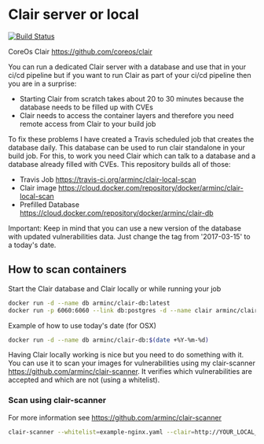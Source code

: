 # Clair server or local

[![Build Status](https://travis-ci.org/arminc/clair-local-scan.svg?branch=master)](https://travis-ci.org/arminc/clair-local-scan)

CoreOs Clair <https://github.com/coreos/clair>

You can run a dedicated Clair server with a database and use that in your ci/cd pipeline but if you want to run Clair as part of your ci/cd pipeline then you are in a surprise:

* Starting Clair from scratch takes about 20 to 30 minutes because the database needs to be filled up with CVEs
* Clair needs to access the container layers and therefore you need remote access from Clair to your build job

To fix these problems I have created a Travis scheduled job that creates the database daily. This database can be used to run clair standalone in your build job. For this, to work you need Clair which can talk to a database and a database already filled with CVEs. This repository builds all of those:

* Travis Job <https://travis-ci.org/arminc/clair-local-scan>
* Clair image <https://cloud.docker.com/repository/docker/arminc/clair-local-scan>
* Prefilled Database <https://cloud.docker.com/repository/docker/arminc/clair-db>

Important: Keep in mind that you can use a new version of the database with updated vulnerabilities data. Just change the tag from '2017-03-15' to a today's date.

## How to scan containers

Start the Clair database and Clair locally or while running your job

```bash
docker run -d --name db arminc/clair-db:latest
docker run -p 6060:6060 --link db:postgres -d --name clair arminc/clair-local-scan:v2.0.8_fe9b059d930314b54c78f75afe265955faf4fdc1
```

Example of how to use today's date (for OSX)

```bash
docker run -d --name db arminc/clair-db:$(date +%Y-%m-%d)
```

Having Clair locally working is nice but you need to do something with it. You can use it to scan your images for vulnerabilities using my clair-scanner <https://github.com/arminc/clair-scanner>. It verifies which vulnerabilities are accepted and which are not (using a whitelist).

### Scan using clair-scanner

For more information see <https://github.com/arminc/clair-scanner>

```bash
clair-scanner --whitelist=example-nginx.yaml --clair=http://YOUR_LOCAL_IP:6060 --ip=YOUR_LOCAL_IP nginx:1.11.6-alpine
```
